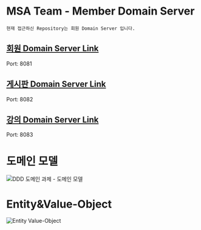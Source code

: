 # MSA Team - Member Domain Server

`현재 접근하신 Repository는 회원 Domain Server 입니다.`

## [회원 Domain Server Link](https://github.com/powerstar13/msa-team-member)
Port: 8081
## [게시판 Domain Server Link](https://github.com/qpyu66/msa-community)
Port: 8082
## [강의 Domain Server Link]()
Port: 8083

# 도메인 모델
![DDD 도메인 과제 - 도메인 모델](https://user-images.githubusercontent.com/53042885/164647974-3815559b-298f-44f7-b7ba-d67c26d89320.jpg)

# Entity&Value-Object
![Entity Value-Object](https://user-images.githubusercontent.com/53042885/164648463-b47d5977-7357-4aad-b090-4bf4681bdd97.png)
